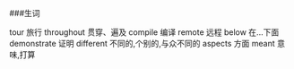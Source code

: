 ###生词

tour    旅行
throughout    贯穿、遍及
compile    编译
remote    远程
below    在...下面
demonstrate    证明
different    不同的,个别的,与众不同的
aspects    方面
meant    意味,打算

